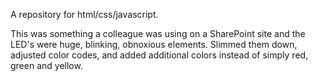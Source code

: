 A repository for html/css/javascript.

This was something a colleague was using on a SharePoint site and the LED's were huge, blinking, obnoxious elements.  Slimmed them down, adjusted color codes, and added additional colors instead of simply red, green and yellow.
